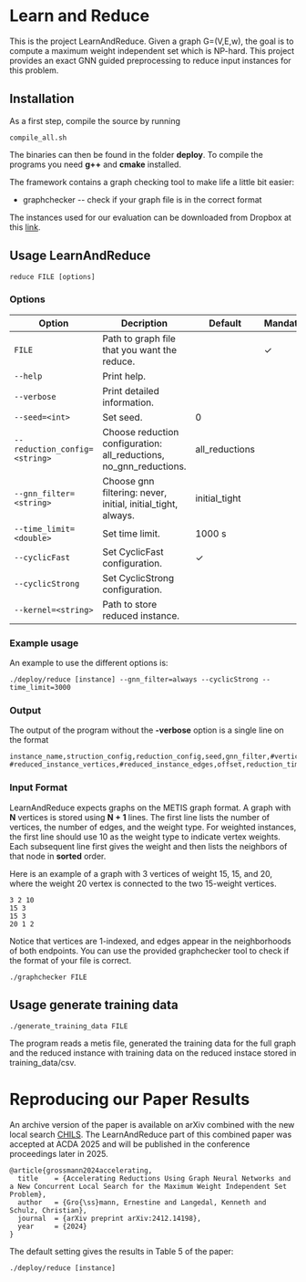 # Learn and Reduce 

This is the project LearnAndReduce. Given a graph G=(V,E,w), the goal is to compute a maximum weight independent set which is NP-hard. This project provides an exact GNN guided preprocessing to reduce input instances for this problem.

## Installation 
As a first step, compile the source by running 
```
compile_all.sh
```
The binaries can then be found in the folder **deploy**. To compile the programs you need **g++** and **cmake** installed.

The framework contains a graph checking tool to make life a little bit easier:
* graphchecker -- check if your graph file is in the correct format

The instances used for our evaluation can be downloaded from Dropbox at this [link](https://www.dropbox.com/scl/fi/kbpttzi2woiqfhwvgjadi/LearnAndReduceInstances.zip?rlkey=ijl6uz9indkihxc7luv92mzyd&st=bkyu8vea&dl=0).

## Usage LearnAndReduce 
```
reduce FILE [options]
```

### Options 

| Option | Decription | Default | Mandatory
|-|-|-|-
|`FILE`| Path to graph file that you want the reduce. || &check;
|`--help`| Print help. ||
|`--verbose`|Print detailed information. ||
|`--seed=<int>` |Set seed. | 0 ||
|`--reduction_config=<string>` |Choose reduction configuration: all_reductions, no_gnn_reductions. | all_reductions | |
|`--gnn_filter=<string>` |Choose gnn filtering: never, initial, initial_tight, always. | initial_tight||
|`--time_limit=<double>` |Set time limit. | 1000 s||
|`--cyclicFast` | Set CyclicFast configuration. | &check; ||
|`--cyclicStrong` | Set CyclicStrong configuration. | ||
|`--kernel=<string>` | Path to store reduced instance. | ||


### Example usage
An example to use the different options is:
```
./deploy/reduce [instance] --gnn_filter=always --cyclicStrong --time_limit=3000
```

### Output

The output of the program without the **-verbose** option is a single line on the format
```
instance_name,struction_config,reduction_config,seed,gnn_filter,#vertices,#edges, #reduced_instance_vertices,#reduced_instance_edges,offset,reduction_time
```


### Input Format

LearnAndReduce expects graphs on the METIS graph format. A graph with **N** vertices is stored using **N + 1** lines. The first line lists the number of vertices, the number of edges, and the weight type. For weighted instances, the first line should use 10 as the weight type to indicate vertex weights. Each subsequent line first gives the weight and then lists the neighbors of that node in **sorted** order.

Here is an example of a graph with 3 vertices of weight 15, 15, and 20, where the weight 20 vertex is connected to the two 15-weight vertices.

```
3 2 10
15 3
15 3
20 1 2
```
Notice that vertices are 1-indexed, and edges appear in the neighborhoods of both endpoints.
You can use the provided graphchecker tool to check if the format of your file is correct.
```
./graphchecker FILE
```   

## Usage generate training data 
```
./generate_training_data FILE
``` 

The program reads a metis file, generated the training data for the full graph and the reduced instance with training data on the reduced instace stored in training_data/csv.

# Reproducing our Paper Results

An archive version of the paper is available on arXiv combined with the new local search [CHILS](https://github.com/KennethLangedal/CHILS). The LearnAndReduce part of this combined paper was accepted at ACDA 2025 and will be published in the conference proceedings later in 2025.
```
@article{grossmann2024accelerating,
  title    = {Accelerating Reductions Using Graph Neural Networks and a New Concurrent Local Search for the Maximum Weight Independent Set Problem},
  author   = {Gro{\ss}mann, Ernestine and Langedal, Kenneth and Schulz, Christian},
  journal  = {arXiv preprint arXiv:2412.14198},
  year     = {2024}
}
```

The default setting gives the results in Table 5 of the paper:
```
./deploy/reduce [instance] 
```
